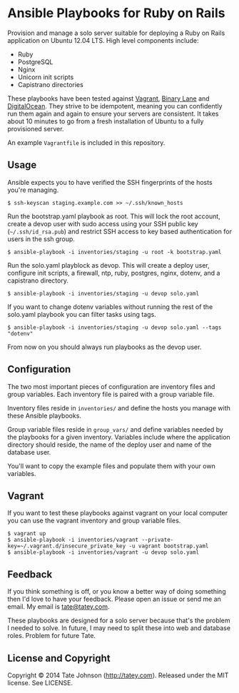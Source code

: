 # Ansible Playbooks for Ruby on Rails

Provision and manage a solo server suitable for deploying a Ruby on Rails
application on Ubuntu 12.04 LTS. High level components include:

* Ruby
* PostgreSQL
* Nginx
* Unicorn init scripts
* Capistrano directories

These playbooks have been tested against [Vagrant][1], [Binary Lane][2] and
[DigitalOcean][3]. They strive to be idempotent, meaning you can confidently
run them again and again to ensure your servers are consistent. It takes
about 10 minutes to go from a fresh installation of Ubuntu to a fully
provisioned server.

An example `Vagrantfile` is included in this repository.

## Usage

Ansible expects you to have verified the SSH fingerprints of the hosts
you're managing.

    $ ssh-keyscan staging.example.com >> ~/.ssh/known_hosts

Run the bootstrap.yaml playbook as root. This will lock the root account, create
a devop user with sudo access using your SSH public key (`~/.ssh/id_rsa.pub`)
and restrict SSH access to key based authentication for users in the ssh group.

    $ ansible-playbook -i inventories/staging -u root -k bootstrap.yaml

Run the solo.yaml playblock as devop. This will create a deploy user, configure
init scripts, a firewall, ntp, ruby, postgres, nginx, dotenv, and a
capistrano directory.

    $ ansible-playbook -i inventories/staging -u devop solo.yaml

If you want to change dotenv variables without running the rest of the solo.yaml
playbook you can filter tasks using tags.

    $ ansible-playbook -i inventories/staging -u devop solo.yaml --tags "dotenv"

From now on you should always run playbooks as the devop user.

## Configuration

The two most important pieces of configuration are inventory files and
group variables. Each inventory file is paired with a group variable file.

Inventory files reside in `inventories/` and define the hosts you manage
with these Ansible playbooks.

Group variable files reside in `group_vars/` and define variables needed by
the playbooks for a given inventory. Variables include where the application
directory should reside, the name of the deploy user and name of the database
user.

You'll want to copy the example files and populate them with your own
variables.

## Vagrant

If you want to test these playbooks against vagrant on your local computer
you can use the vagrant inventory and group variable files.

    $ vagrant up
    $ ansible-playbook -i inventories/vagrant --private-key=~/.vagrant.d/insecure_private_key -u vagrant bootstrap.yaml
    $ ansible-playbook -i inventories/vagrant -u devop solo.yaml

## Feedback

If you think something is off, or you know a better way of doing something then
I'd love to have your feedback. Please open an issue or send me an email. My
email is tate@tatey.com.

These playbooks are designed for a solo server because that's the problem I
needed to solve. In future, I may need to split these into web and database
roles. Problem for future Tate.

## License and Copyright

Copyright © 2014 Tate Johnson (http://tatey.com). Released under the MIT
license. See LICENSE.

[1]: http://www.vagrantup.com/
[2]: https://www.binarylane.com.au/
[3]: https://digitalocean.com/
